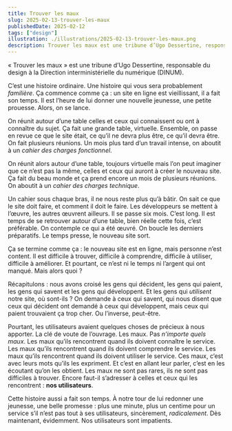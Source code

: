 ```yaml
---
title: Trouver les maux
slug: 2025-02-13-trouver-les-maux
publishedDate: 2025-02-12
tags: ["design"]
illustration: ./illustrations/2025-02-13-trouver-les-maux.png
description: Trouver les maux est une tribune d’Ugo Dessertine, responsable du design à la Direction interministérielle du numérique (DINUM).
---
```


<p class="fr-text--lead">«&nbsp;Trouver les maux&nbsp;» est une tribune d’Ugo Dessertine, responsable du design à la Direction interministérielle du numérique (DINUM).</p>

C’est une histoire ordinaire. Une histoire qui vous sera probablement *familière*. Ça commence comme ça&nbsp;: un site en ligne est vieillissant, il a fait son temps. Il est l’heure de lui donner une nouvelle jeunesse, une petite prouesse. Alors, on se lance.

On réunit autour d’une table celles et ceux qui connaissent ou ont à connaître du sujet. Ça fait une grande table, virtuelle. Ensemble, on passe en revue ce que le site était, ce qu’il ne devra plus être, ce qu’il devra être. On fait plusieurs réunions. Un mois plus tard d’un travail intense, on aboutit à un *cahier des charges fonctionnel*.

On réunit alors autour d’une table, toujours virtuelle mais l’on peut imaginer que ce n’est pas la même, celles et ceux qui auront à créer le nouveau site. Ça fait du beau monde et ça prend encore un mois de plusieurs réunions. On aboutit à un *cahier des charges technique*.

Un cahier sous chaque bras, il ne nous reste plus qu’à bâtir. On sait ce que le site doit faire, et comment il doit le faire. Les développeurs se mettent à l’œuvre, les autres œuvrent ailleurs. Il se passe six mois. C’est long. Il est temps de se retrouver autour d’une table, bien réelle cette fois, c’est préférable. On contemple ce qui a été œuvré. On boucle les derniers préparatifs. Le temps presse, le nouveau site sort.

Ça se termine comme ça&nbsp;: le nouveau site est en ligne, mais personne n’est content. Il est difficile à trouver, difficile à comprendre, difficile à utiliser, difficile à améliorer. Et pourtant, ce n’est ni le temps ni l’argent qui ont manqué. Mais alors quoi&nbsp;?

Récapitulons&nbsp;: nous avons croisé les gens qui décident, les gens qui paient, les gens qui savent et les gens qui développent. Et les gens qui *utilisent* notre site, où sont-ils&nbsp;? On demande à ceux qui savent, qui nous disent que ceux qui décident ont demandé à ceux qui développent, mais ceux qui paient trouvaient ça trop cher. Ou l’inverse, peut-être.

Pourtant, les utilisateurs avaient quelques choses de précieux à nous apporter. La clé de voute de l’ouvrage. Les maux. Pas *n’importe quels maux*. Les maux qu’ils rencontrent quand ils doivent connaître le service. Les maux qu’ils rencontrent quand ils doivent comprendre le service. Les maux qu’ils rencontrent quand ils doivent utiliser le service. Ces maux, c’est avec leurs mots qu’ils les expriment. Et c’est en allant leur parler, c’est en les écoutant qu’on les obtient. Les maux ne sont pas rares, ils ne sont pas difficiles à trouver. Encore faut-il s’adresser à celles et ceux qui les rencontrent&nbsp;: **nos utilisateurs**.

Cette histoire aussi a fait son temps. À notre tour de lui redonner une jeunesse, une belle promesse&nbsp;: plus une minute, plus un centime pour un service s’il n’est pas tout à ses utilisateurs, sincèrement, *radicalement*. Dès maintenant, évidemment. Nos utilisateurs sont impatients.
